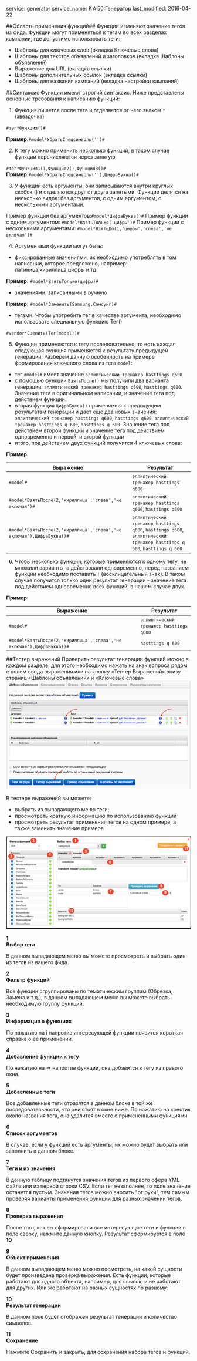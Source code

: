 service: generator
service_name: K☆50:Генератор
last_modified: 2016-04-22

##Область применения функций##
Функции изменяют значение тегов из фида. Функции могут применяться к тегам во всех разделах кампании, где допустимо использовать теги:

- Шаблоны для ключевых слов (вкладка Ключевые слова)
- Шаблоны для текстов объявлений и заголовков (вкладка Шаблоны объявлений)
- Выражение для URL (вкладка ссылки)
- Шаблоны дополнительных ссылок (вкладка ссылки)
- Шаблоны для названия кампаний (вкладка настройки кампаний)

##Синтаксис
Функции имеют строгий синтаксис. Ниже представлены основные требования к написанию функций:

1) Функция пишется после тега и отделяется от него знаком `*` (звездочка)

`#тег*Функция()#`

**Пример:**`#model*УбратьСпецсимволы('')#`

2) К тегу можно применить несколько функций, в таком случае функции перечисляются через запятую

`#тег*Функция1(),Функция2(),Функция3()#`
**Пример:**`#model*УбратьСпецсимволы(''),ЦифраБуква()#`

3) У функций есть аргументы, они записываются внутри круглых скобок () и отделяются друг от друга запятыми. Функции делятся на несколько видов: без аргументов, с одним аргументом, с несколькими аргументами.

Пример функции без аргументов:`#model*ЦифраБуква()#`
Пример функции с одним аргументом: `#model*ВзятьТолько('цифры')#`
Пример функции с несколькими аргументами: `#model*ВзятьДо(1,'цифры','слева','не включая')#`

4) Аргументами функции могут быть:

- фиксированные значениями, их необходимо употреблять в том написании, которое предложено, например: латиница,кириллица,цифры и тд

**Пример:** `#model*ВзятьТолько(цифры)#`

- значениями, записанными в ручную

**Пример:** `#model*Заменить(Samsung,Самсунг)#`

- тегами. Чтобы употребить тег в качестве аргумента, необходимо использовать специальную функцию Тег()

`#vendor*Сцепить(Тег(model))#`

5) Функции применяются к тегу последовательно, то есть каждая следующая функция применяется к результату предыдущей генерации.
Разберем данную особенность на примере формирования ключевого слова из тега `model`:

 - тег `#model#` имеет значение `эллиптический тренажер hasttings q600`
 - с помощью функции `ВзятьПосле()` мы получили два варианта генерации: `эллиптический тренажер hasttings q600`, `hasttings q600`. Значение тега в оригинальном написании, и значение тега под действием функции.
 - вторая функция `ЦифраБуква()` применяется к предыдущим результатам генерации и дает еще два новых значения: `эллиптический тренажер hasttings q600`, `hasttings q600`, `эллиптический тренажер hasttings q 600`, `hasttings q 600`.  Значение тега под действием второй функции и значение тега под действием одновременно и первой, и второй функции
- итого, под действием двух функций получится 4 ключевых слова:

**Пример:**

|Выражение|Результат|
|--|--|
|`#model#`|`эллиптический тренажер hasttings q600`|
|`#model*ВзятьПосле(2,'кириллица','слева','не включая')#`|`эллиптический тренажер hasttings q600`, `hasttings q600`|
|`#model*ВзятьПосле(2,'кириллица','слева','не включая'),ЦифраБуква()#`|`эллиптический тренажер hasttings q600`, `hasttings q600`, `эллиптический тренажер hasttings q 600`,  `hasttings q 600`|

6) Чтобы несколько функций, которые применяются к одному тегу, не множили варианты, а действовали одновременно, перед названием функции необходимо поставить `!` (восклицательный знак).
В таком случае получится только одни результат генерации - значение тега под действием одновременно всех функций, в нашем случае двух.

**Пример:**

|Выражение|Результат|
|---|---|
|`#model#`|`эллиптический тренажер hasttings q600`|
|`#model*ВзятьПосле(2,'кириллица','слева','не включая'),ЦифраБуква()#`|`hasttings q 600`|

##Тестер выражений
Проверить результат генерации функций можно в каждом разделе, для этого необходимо нажать на знак вопроса рядом с полем ввода выражения
или на кнопку «Тестер Выражений» внизу страниц «Шаблоны объявлений» и «Ключевые слова»
![Тестер выражений](/generator/functions/syntax.png)

В тестере выражений вы можете:

- выбрать из выпадающего меню теги;
- просмотреть краткую информацию по использованию функций
- просмотреть результат применения тегов на одном примере, а также заменить значение примера

![Тестер выражений](/generator/functions/syntax1.png)

**<div class="dig">1</div><div class="header">Выбор тега</div>**

В данном выпадающем меню вы можете просмотреть и выбрать один из тегов из вашего фида.

**<div class="dig">2</div><div class="header">Фильтр функций</div>**

Все функции сгруппированы по тематическим группам (Обрезка, Замена и т.д.), в данном выпадающем меню вы можете выбрать необходимую группу функций.

**<div class="dig">3</div><div class="header">Информация о функциях</div>**

По нажатию на i напротив интересующей функции появится короткая справка о ее применении. 

**<div class="dig">4</div><div class="header">Добавление функции к тегу</div>**

По нажатию на => напротив функции, она добавится к тегу из правого окна.

**<div class="dig">5</div><div class="header">Добавленные теги</div>**

Все добавленные теги отразятся в данном блоке в той же последовательности, что они стоят в окне ниже. По нажатию на крестик около названия тега, она удалится вместе с примененными функциями

**<div class="dig">6</div><div class="header">Список аргументов</div>**

В случае, если у функций есть аргументы, их можно будет выбрать или заполнить в данном блоке.

**<div class="dig">7</div><div class="header">Теги и их значения</div>**

В данную таблицу подтянутся значения тегов из первого офера YML файла или из первой строки CSV. Если тег незаполнен, то поле значение останется пустым.
Значения тегов можно вносить "от руки", тем самым проверяя варианты применения функции для разных значений тегов. 

**<div class="dig">8</div><div class="header">Проверка выражения</div>**

После того, как вы сформировали все интересующие теги и функции в поле сверху, нажмите данную кнопку. Результат сформируется в поле **10**

**<div class="dig">9</div><div class="header">Объект применения</div>**

В данном выпадающем меню можно посмотреть, на какой сущности будет произведена проверка выражения.
Есть функции, которые работают для одного объекта, например, для ссылок, и не работают для других. Или же работают на разных сущностях по разному.

**<div class="dig">10</div><div class="header">Результат генерации</div>**

В данном поле будет отображен результат генерации и количество символов.

**<div class="dig">11</div><div class="header">Сохранение</div>**

Нажмите Сохранить и закрыть, для сохранения набора тегов и функций.